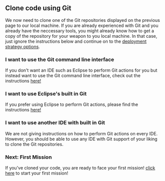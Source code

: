 ## Clone code using Git ##

We now need to clone one of the Git repositories displayed on the previous page to our local machine.
If you are already experienced with Git and you already have the neccessary tools, you might already know how to get a copy of the repository for your weapon to you local machine. In that case, just ignore the instructions below and continue on to the [deployment strategy options](deployment.md).


### I want to use the Git command line interface ###

If you don't want an IDE such as Eclipse to perform Git actions for you but instead want to use the Git command line interface, check out the instructions [here!](deployment/commandlinegit.md)

### I want to use Eclipse's built in Git ###

If you prefer using Eclipse to perform Git actions, please find the instructions [here!](deployment/eclipsegit.md)

### I want to use another IDE with built in Git ###

We are not giving instructions on how to perform Git actions on every IDE. However, you should be able to use any IDE with Git support of your liking to clone the Git repositories.


### Next: First Mission ###

If you've cloned your code, you are ready to face your first mission! [click here](missions/deploy.md) to start your first mission!
